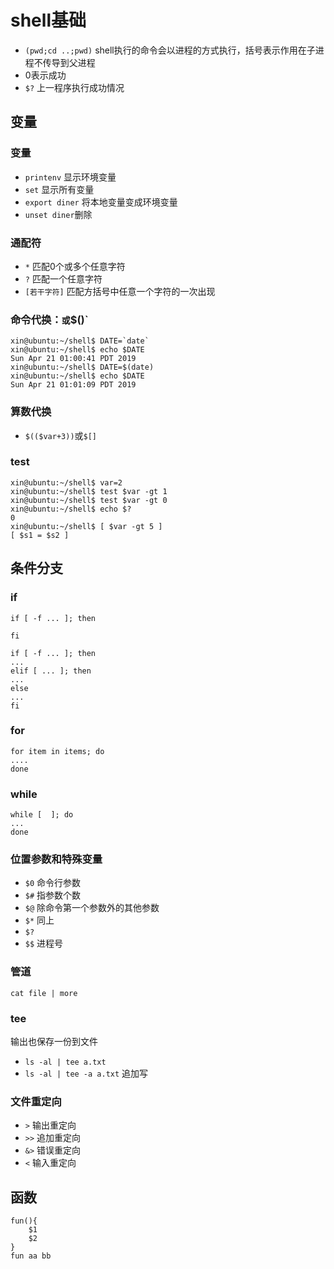 # shell基础

* `(pwd;cd ..;pwd)` shell执行的命令会以进程的方式执行，括号表示作用在子进程不传导到父进程
* 0表示成功
* `$?` 上一程序执行成功情况


## 变量

### 变量

- `printenv` 显示环境变量
- `set` 显示所有变量
- `export diner` 将本地变量变成环境变量
- `unset diner`删除

### 通配符

- `*` 匹配0个或多个任意字符
- `?` 匹配一个任意字符
- `[若干字符]` 匹配方括号中任意一个字符的一次出现

### 命令代换：`或`$()`

```
xin@ubuntu:~/shell$ DATE=`date`
xin@ubuntu:~/shell$ echo $DATE
Sun Apr 21 01:00:41 PDT 2019
xin@ubuntu:~/shell$ DATE=$(date)
xin@ubuntu:~/shell$ echo $DATE
Sun Apr 21 01:01:09 PDT 2019
```

### 算数代换

- `$(($var+3))`或`$[]`

### test

```
xin@ubuntu:~/shell$ var=2 
xin@ubuntu:~/shell$ test $var -gt 1
xin@ubuntu:~/shell$ test $var -gt 0
xin@ubuntu:~/shell$ echo $?
0
xin@ubuntu:~/shell$ [ $var -gt 5 ]
[ $s1 = $s2 ]
```

## 条件分支

### if

```
if [ -f ... ]; then

fi
```

```
if [ -f ... ]; then
...
elif [ ... ]; then
...
else
...
fi
```

### for

```
for item in items; do
....
done
```

### while

```
while [  ]; do
...
done
```

### 位置参数和特殊变量

- `$0` 命令行参数
- `$#` 指参数个数
- `$@` 除命令第一个参数外的其他参数
- `$*` 同上
- `$?`
- `$$` 进程号

### 管道

`cat file | more`

### tee

输出也保存一份到文件

- `ls -al | tee a.txt`
- `ls -al | tee -a a.txt` 追加写

### 文件重定向

- `>`  输出重定向
- `>>` 追加重定向
- `&>` 错误重定向
- `<` 输入重定向

## 函数

```
fun(){
    $1 
    $2
}
fun aa bb
```


